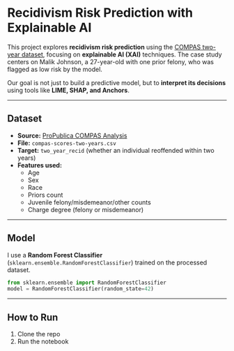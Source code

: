 # Recidivism Risk Prediction with Explainable AI  

This project explores **recidivism risk prediction** using the [COMPAS two-year dataset](https://github.com/propublica/compas-analysis), focusing on **explainable AI (XAI)** techniques. The case study centers on Malik Johnson, a 27-year-old with one prior felony, who was flagged as low risk by the model.  

Our goal is not just to build a predictive model, but to **interpret its decisions** using tools like **LIME, SHAP, and Anchors**.  

---

## Dataset  

- **Source:** [ProPublica COMPAS Analysis](https://github.com/propublica/compas-analysis)  
- **File:** `compas-scores-two-years.csv`  
- **Target:** `two_year_recid` (whether an individual reoffended within two years)  
- **Features used:**  
  - Age  
  - Sex  
  - Race  
  - Priors count  
  - Juvenile felony/misdemeanor/other counts  
  - Charge degree (felony or misdemeanor)  

---

##  Model  

I use a **Random Forest Classifier** (`sklearn.ensemble.RandomForestClassifier`) trained on the processed dataset.  

```python
from sklearn.ensemble import RandomForestClassifier
model = RandomForestClassifier(random_state=42)
```

---

## How to Run  
1. Clone the repo  
2. Run the notebook
